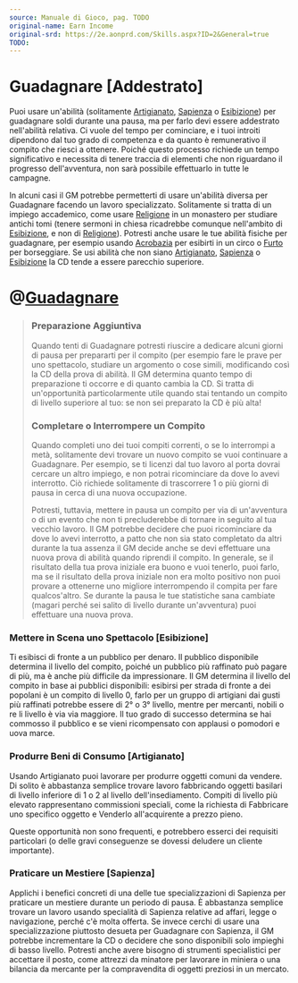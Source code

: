 ```yaml
---
source: Manuale di Gioco, pag. TODO
original-name: Earn Income
original-srd: https://2e.aonprd.com/Skills.aspx?ID=2&General=true
TODO:
---
```


# Guadagnare \[Addestrato\]

Puoi usare un'abilità (solitamente [Artigianato](/abilita/artigianato),
[Sapienza](/abilita/sapienza) o [Esibizione](/abilita/esibizione)) per
guadagnare soldi durante una pausa, ma per farlo devi essere addestrato
nell'abilità relativa. Ci vuole del tempo per cominciare, e i tuoi introiti
dipendono dal tuo grado di competenza e da quanto è remunerativo il compito che
riesci a ottenere. Poiché questo processo richiede un tempo significativo e
necessita di tenere traccia di elementi che non riguardano il progresso
dell'avventura, non sarà possibile effettuarlo in tutte le campagne.

In alcuni casi il GM potrebbe permetterti di usare un'abilità diversa per
Guadagnare facendo un lavoro specializzato. Solitamente si tratta di un impiego
accademico, come usare [Religione](/abilita/religione) in un monastero per
studiare antichi tomi (tenere sermoni in chiesa ricadrebbe comunque nell'ambito
di [Esibizione](/abilita/esibizione), e non di [Religione](/abilita/religione)).
Potresti anche usare le tue abilità fisiche per guadagnare, per esempio usando
[Acrobazia](/abilita/acrobazia) per esibirti in un circo o
[Furto](/abilita/furto) per borseggiare. Se usi abilità che non siano
[Artigianato](/abilita/artigianato), [Sapienza](/abilita/sapienza) o
[Esibizione](/abilita/esibizione) la CD tende a essere parecchio superiore.

# @[Guadagnare](/azioni/abilita/guadagnare)

> ### Preparazione Aggiuntiva
>
> Quando tenti di Guadagnare potresti riuscire a dedicare alcuni giorni di pausa
> per prepararti per il compito (per esempio fare le prave per uno spettacolo,
> studiare un argomento o cose simili, modificando così la CD della prova di
> abilità. Il GM determina quanto tempo di preparazione ti occorre e di quanto
> cambia la CD. Si tratta di un'opportunità particolarmente utile quando stai
> tentando un compito di livello superiore al tuo: se non sei preparato la CD è
> più alta!
>
> ### Completare o Interrompere un Compito
>
> Quando completi uno dei tuoi compiti correnti, o se lo interrompi a metà,
> solitamente devi trovare un nuovo compito se vuoi continuare a Guadagnare. Per
> esempio, se ti licenzi dal tuo lavoro al porta dovrai cercare un altro
> impiego, e non potrai ricominciare da dove lo avevi interrotto. Ciò richiede
> solitamente di trascorrere 1 o più giorni di pausa in cerca di una nuova
> occupazione.
>
> Potresti, tuttavia, mettere in pausa un compito per via di un'avventura o di
> un evento che non ti precluderebbe di tornare in seguito al tua vecchio
> lavoro. Il GM potrebbe decidere che puoi ricominciare da dove lo avevi
> interrotto, a patto che non sia stato completato da altri durante la tua
> assenza il GM decide anche se devi effettuare una nuova prova di abilità
> quando riprendi il compito. In generale, se il risultato della tua prova
> iniziale era buono e vuoi tenerlo, puoi farlo, ma se il risultato della prova
> iniziale non era molto positivo non puoi provare a ottenerne uno migliore
> interrompendo il compita per fare qualcos'altro. Se durante la pausa le tue
> statistiche sana cambiate (magari perché sei salito di livello durante
> un'avventura) puoi effettuare una nuova prova.

### Mettere in Scena uno Spettacolo \[Esibizione\]

Ti esibisci di fronte a un pubblico per denaro. Il pubblico disponibile
determina il livello del compito, poiché un pubblico più raffinato può pagare di
più, ma è anche più difficile da impressionare. Il GM determina il livello del
compito in base ai pubblici disponibili: esibirsi per strada di fronte a dei
popolani è un compito di livello 0, farlo per un gruppo di artigiani dai gusti
più raffinati potrebbe essere di 2° o 3° livello, mentre per mercanti, nobili o
re li livello è via via maggiore. Il tuo grado di successo determina se hai
commosso il pubblico e se vieni ricompensato con applausi o pomodori e uova
marce.

### Produrre Beni di Consumo \[Artigianato\]

Usando Artigianato puoi lavorare per produrre oggetti comuni da vendere. Di
solito è abbastanza semplice trovare lavoro fabbricando oggetti basilari di
livello inferiore di 1 o 2 al livello dell'insediamento. Compiti di livello più
elevato rappresentano commissioni speciali, come la richiesta di Fabbricare uno
specifico oggetto e Venderlo all'acquirente a prezzo pieno.

Queste opportunità non sono frequenti, e potrebbero esserci dei requisiti
particolari (o delle gravi conseguenze se dovessi deludere un cliente
importante).

### Praticare un Mestiere \[Sapienza\]

Applichi i benefici concreti di una delle tue specializzazioni di Sapienza per
praticare un mestiere durante un periodo di pausa. È abbastanza semplice trovare
un lavoro usando specialità di Sapienza relative ad affari, legge o navigazione,
perché c'è molta offerta. Se invece cerchi di usare una specializzazione
piuttosto desueta per Guadagnare con Sapienza, il GM potrebbe incrementare la CD
o decidere che sono disponibili solo impieghi di basso livello. Potresti anche
avere bisogno di strumenti specialistici per accettare il posto, come attrezzi
da minatore per lavorare in miniera o una bilancia da mercante per la
compravendita di oggetti preziosi in un mercato.
